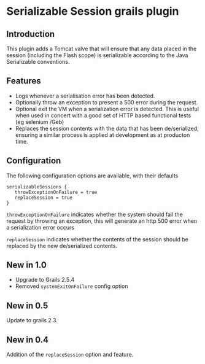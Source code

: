 Serializable Session grails plugin
==================================

Introduction
------------

This plugin adds a Tomcat valve that will ensure that any data placed in the session (including the Flash scope) is serializable according
to the Java Serializable conventions.

Features
--------

* Logs whenever a serialisation error has been detected.
* Optionally throw an exception to present a 500 error during the request.
* Optional exit the VM when a serialization error is detected.  This is useful when used in concert with a good set of HTTP based functional tests (eg selenium /Geb)
* Replaces the session contents with the data that has been de/serialized, ensuring a similar process is applied at development as at producton time.


Configuration
-------------

The following configuration options are available, with their defaults

    serializableSessions {
       throwExceptionOnFailure = true
       replaceSession = true
    }

`throwExceptionOnFailure` indicates whether the system should fail the request by throwing an exception, this will generate an http 500 error when a serialization error occurs

`replaceSession` indicates whether the contents of the session should be replaced by the new de/serialized contents.

New in 1.0
----------

- Upgrade to Grails 2.5.4
- Removed `systemExitOnFailure` config option

New in 0.5
----------

Update to grails 2.3.

New in 0.4
----------

Addition of the `replaceSession` option and feature.